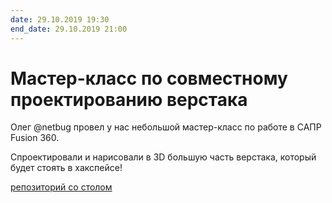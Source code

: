 ```yaml
---
date: 29.10.2019 19:30
end_date: 29.10.2019 21:00
---
```


# Мастер-класс по совместному проектированию верстака

Олег @netbug провел у нас небольшой мастер-класс по работе в САПР Fusion 360.

Спроектировали и нарисовали в 3D большую часть верстака, который будет стоять в хакспейсе!

[репозиторий со столом](https://github.com/fablab77/universal-table)
